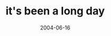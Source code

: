 ---
layout: base.njk
title : 'it&#39;s been a long day' 
view_title : 'it&#39;s been a long day' 
year : '2004' 
date : '2004-06-16' 
img_file : '/drawing/itsbeenalongday.png' 
html_file : 'itsbeenalongday' 
next_html : 'wearefine.html' 
year_order : '102' 
permalink : "title/{{html_file}}.html"
---